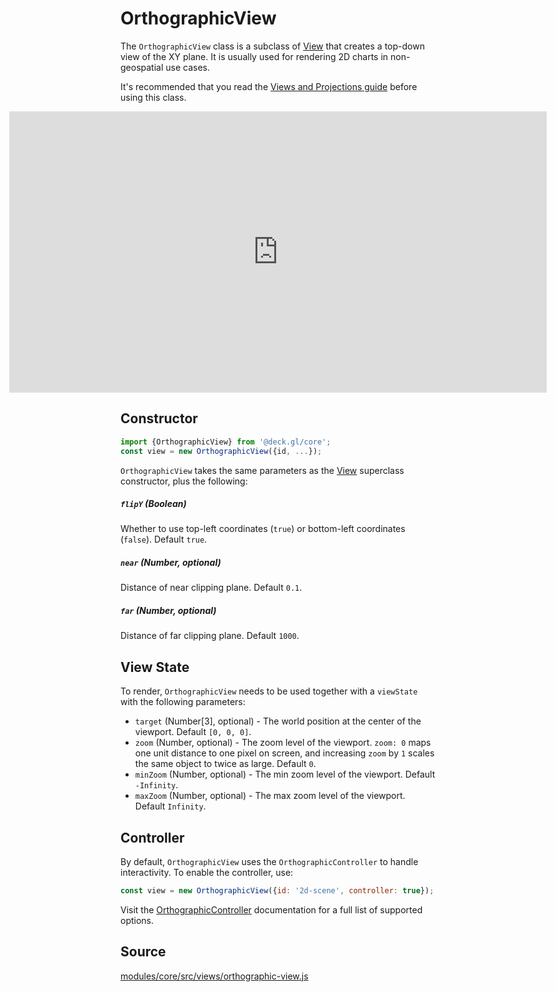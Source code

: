 # OrthographicView

The `OrthographicView` class is a subclass of [View](/docs/api-reference/core/view.md) that creates a top-down view of the XY plane. It is usually used for rendering 2D charts in non-geospatial use cases.

It's recommended that you read the [Views and Projections guide](/docs/developer-guide/views.md) before using this class.

<div style="position:relative;height:450px"></div>
<div style="position:absolute;transform:translateY(-450px);padding-left:inherit;padding-right:inherit;left:0;right:0">
  <iframe height="450" style="width: 100%;" scrolling="no" title="deck.gl OrthographicView" src="https://codepen.io/vis-gl/embed/YzpXqzv?height=450&theme-id=light&default-tab=result" frameborder="no" loading="lazy" allowtransparency="true" allowfullscreen="true">
    See the Pen <a href='https://codepen.io/vis-gl/pen/YzpXqzv'>deck.gl OrthographicView</a> by vis.gl
    (<a href='https://codepen.io/vis-gl'>@vis-gl</a>) on <a href='https://codepen.io'>CodePen</a>.
  </iframe>
</div>


## Constructor

```js
import {OrthographicView} from '@deck.gl/core';
const view = new OrthographicView({id, ...});
```

`OrthographicView` takes the same parameters as the [View](/docs/api-reference/core/view.md) superclass constructor, plus the following:

##### `flipY` (Boolean)

Whether to use top-left coordinates (`true`) or bottom-left coordinates (`false`). Default `true`.

##### `near` (Number, optional)

Distance of near clipping plane. Default `0.1`.

##### `far` (Number, optional)

Distance of far clipping plane. Default `1000`.


## View State

To render, `OrthographicView` needs to be used together with a `viewState` with the following parameters:

* `target` (Number[3], optional) - The world position at the center of the viewport. Default `[0, 0, 0]`.
* `zoom` (Number, optional) - The zoom level of the viewport. `zoom: 0` maps one unit distance to one pixel on screen, and increasing `zoom` by `1` scales the same object to twice as large. Default `0`.
* `minZoom` (Number, optional) - The min zoom level of the viewport. Default `-Infinity`.
* `maxZoom` (Number, optional) - The max zoom level of the viewport. Default `Infinity`.


## Controller

By default, `OrthographicView` uses the `OrthographicController` to handle interactivity. To enable the controller, use:

```js
const view = new OrthographicView({id: '2d-scene', controller: true});
```

Visit the [OrthographicController](/docs/api-reference/core/orthographic-controller.md) documentation for a full list of supported options.


## Source

[modules/core/src/views/orthographic-view.js](https://github.com/visgl/deck.gl/blob/master/modules/core/src/views/orthographic-view.js)
